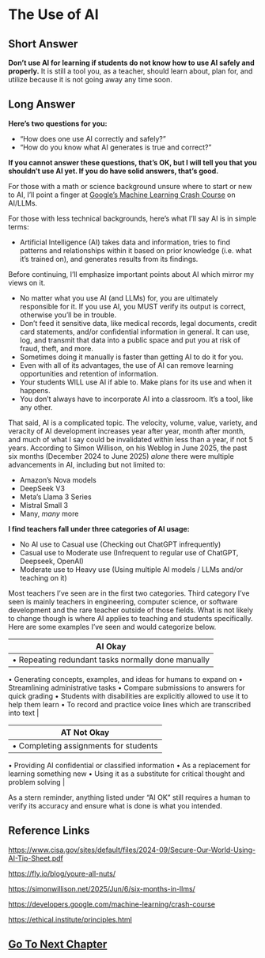 # The Use of AI

## **Short Answer**

**Don’t use AI for learning if students do not know how to use AI safely and properly.** It is still a tool you, as a teacher, should learn about, plan for, and utilize because it is not going away any time soon.

## **Long Answer**

**Here’s two questions for you:**

- “How does one use AI correctly and safely?”
- “How do you know what AI generates is true and correct?”

**If you cannot answer these questions, that’s OK, but I will tell you that you shouldn’t use AI yet. If you do have solid answers, that’s good.**

For those with a math or science background unsure where to start or new to AI, I’ll point a finger at [Google’s Machine Learning Crash Course](https://developers.google.com/machine-learning/crash-course) on AI/LLMs.

For those with less technical backgrounds, here’s what I’ll say AI is in simple terms:

- Artificial Intelligence (AI) takes data and information, tries to find patterns and relationships within it based on prior knowledge (i.e. what it’s trained on), and generates results from its findings.

Before continuing, I’ll emphasize important points about AI which mirror my views on it.

- No matter what you use AI (and LLMs) for, you are ultimately responsible for it. If you use AI, you MUST verify its output is correct, otherwise you’ll be in trouble.
- Don’t feed it sensitive data, like medical records, legal documents, credit card statements, and/or confidential information in general. It can use, log, and transmit that data into a public space and put you at risk of fraud, theft, and more.
- Sometimes doing it manually is faster than getting AI to do it for you.
- Even with all of its advantages, the use of AI can remove learning opportunities and retention of information.
- Your students WILL use AI if able to. Make plans for its use and when it happens.
- You don’t always have to incorporate AI into a classroom. It’s a tool, like any other.

That said, AI is a complicated topic. The velocity, volume, value, variety, and veracity of AI development increases year after year, month after month, and much of what I say could be invalidated within less than a year, if not 5 years. According to Simon Willison, on his Weblog in June 2025, the past six months (December 2024 to June 2025) *alone* there were multiple advancements in AI, including but not limited to:

- Amazon’s Nova models
- DeepSeek V3
- Meta’s Llama 3 Series
- Mistral Small 3
- Many, *many* more

**I find teachers fall under three categories of AI usage:**

- No AI use to Casual use (Checking out ChatGPT infrequently)
- Casual use to Moderate use (Infrequent to regular use of ChatGPT, Deepseek, OpenAI)
- Moderate use to Heavy use (Using multiple AI models / LLMs and/or teaching on it)

Most teachers I’ve seen are in the first two categories. Third category I’ve seen is mainly teachers in engineering, computer science, or software development and the rare teacher outside of those fields. What is not likely to change though is where AI applies to teaching and students specifically. Here are some examples I’ve seen and would categorize below.

| **AI Okay** |
| --- |
| • Repeating redundant tasks normally done manually
• Generating concepts, examples, and ideas for humans to expand on
• Streamlining administrative tasks
• Compare submissions to answers for quick grading
• Students with disabilities are explicitly allowed to use it to help them learn
• To record and practice voice lines which are transcribed into text |

| **AT Not Okay** |
| --- | 
| • Completing assignments for students
• Providing AI confidential or classified information
• As a replacement for learning something new
• Using it as a substitute for critical thought and problem solving |

As a stern reminder, anything listed under “AI OK” still requires a human to verify its accuracy and ensure what is done is what you intended.

## **Reference Links**

https://www.cisa.gov/sites/default/files/2024-09/Secure-Our-World-Using-AI-Tip-Sheet.pdf

https://fly.io/blog/youre-all-nuts/

https://simonwillison.net/2025/Jun/6/six-months-in-llms/

https://developers.google.com/machine-learning/crash-course

https://ethical.institute/principles.html

## [Go To Next Chapter](Z021_Design_Systems_EdTech.md)